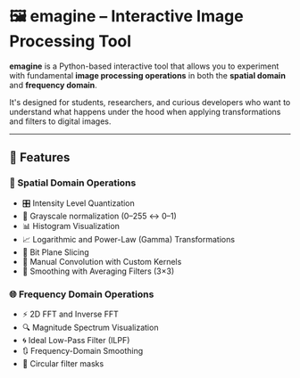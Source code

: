 # 🖼️ emagine – Interactive Image Processing Tool

**emagine** is a Python-based interactive tool that allows you to experiment with fundamental **image processing operations** in both the **spatial domain** and **frequency domain**.

It's designed for students, researchers, and curious developers who want to understand what happens under the hood when applying transformations and filters to digital images.

---

## 🎯 Features

### 🔧 Spatial Domain Operations

- 🎛️ Intensity Level Quantization
- 🔄 Grayscale normalization (0–255 ↔ 0–1)
- 📊 Histogram Visualization
- 📈 Logarithmic and Power-Law (Gamma) Transformations
- 🧠 Bit Plane Slicing
- 🧮 Manual Convolution with Custom Kernels
- 🔁 Smoothing with Averaging Filters (3×3)

### 🌐 Frequency Domain Operations

- ⚡ 2D FFT and Inverse FFT
- 🔍 Magnitude Spectrum Visualization
- 🌀 Ideal Low-Pass Filter (ILPF)
- 🔃 Frequency-Domain Smoothing
- 🎯 Circular filter masks
